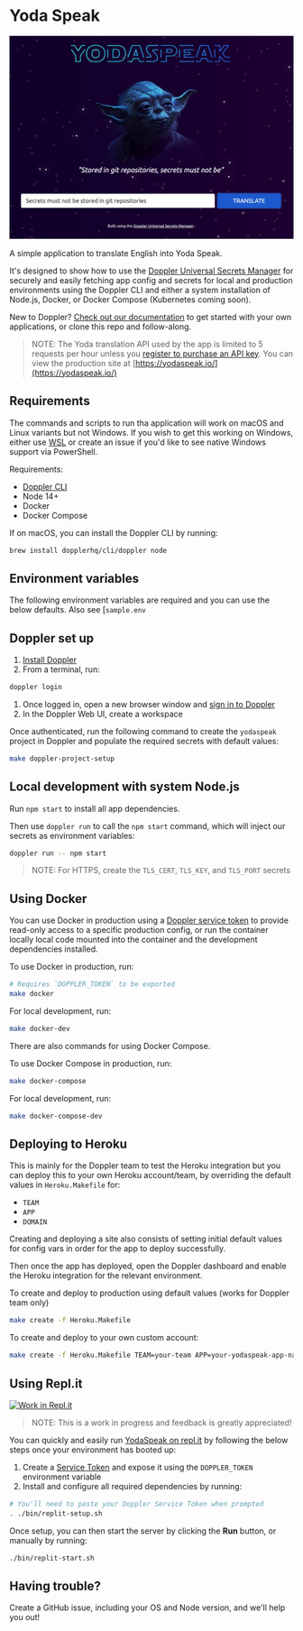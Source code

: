 # Yoda Speak

[![](./src/public/img/screenshot.jpg)](https://yodaspeak.io/)

A simple application to translate English into Yoda Speak.

It's designed to show how to use the [Doppler Universal Secrets Manager](https://doppler.com/) for securely and easily fetching app config and secrets for local and production environments using the Doppler CLI and either a system installation of Node.js, Docker, or Docker Compose (Kubernetes coming soon).

New to Doppler? [Check out our documentation](https://docs.doppler.com/docs) to get started with your own applications, or clone this repo and follow-along.

> NOTE: The Yoda translation API used by the app is limited to 5 requests per hour unless you [register to purchase an API key](https://funtranslations.com/register). You can view the production site at [https://yodaspeak.io/](https://yodaspeak.io/)

## Requirements

The commands and scripts to run tha application will work on macOS and Linux variants but not Windows. If you wish to get this working on Windows, either use [WSL](https://docs.microsoft.com/en-us/windows/wsl/install-win10) or create an issue if you'd like to see native Windows support via PowerShell.

Requirements:

- [Doppler CLI](https://docs.doppler.com/docs/enclave-installation)
- Node 14+
- Docker
- Docker Compose

If on macOS, you can install the Doppler CLI by running:

```sh
brew install dopplerhq/cli/doppler node
```

## Environment variables

The following environment variables are required and you can use the below defaults. Also see [`sample.env`[](sample.env)

## Doppler set up

1. [Install Doppler](https://docs.doppler.com/docs/enclave-installation)
1. From a terminal, run:

```sh
doppler login
```

1. Once logged in, open a new browser window and [sign in to Doppler](https://dashboard.doppler.com/)
1. In the Doppler Web UI, create a workspace

Once authenticated, run the following command to create the `yodaspeak` project in Doppler and populate the required secrets with default values:

```sh
make doppler-project-setup
```

## Local development with system Node.js

Run `npm start` to install all app dependencies.

Then use `doppler run` to call the `npm start` command, which will inject our secrets as environment variables:

```sh
doppler run -- npm start
```

> NOTE: For HTTPS, create the `TLS_CERT`, `TLS_KEY`, and `TLS_PORT` secrets

## Using Docker

You can use Docker in production using a [Doppler service token](https://docs.doppler.com/docs/enclave-service-tokens) to provide read-only access to a specific production config, or run the container locally local code mounted into the container and the development dependencies installed.

To use Docker in production, run:

```sh
# Requires `DOPPLER_TOKEN` to be exported
make docker
```

For local development, run:

```sh
make docker-dev
```

There are also commands for using Docker Compose.

To use Docker Compose in production, run:

```sh
make docker-compose
```

For local development, run:

```sh
make docker-compose-dev
```

## Deploying to Heroku

This is mainly for the Doppler team to test the Heroku integration but you can deploy this to your own Heroku account/team, by overriding the default values in `Heroku.Makefile` for:

- `TEAM`
- `APP`
- `DOMAIN`

Creating and deploying a site also consists of setting initial default values for config vars in order for the app to deploy successfully.

Then once the app has deployed, open the Doppler dashboard and enable the Heroku integration for the relevant environment.

To create and deploy to production using default values (works for Doppler team only)

```sh
make create -f Heroku.Makefile
```

To create and deploy to your own custom account:

```sh
make create -f Heroku.Makefile TEAM=your-team APP=your-yodaspeak-app-name DOMAIN=your-domain.yodaspeak.com
```

## Using Repl.it

[![Work in Repl.it](https://classroom.github.com/assets/work-in-replit-14baed9a392b3a25080506f3b7b6d57f295ec2978f6f33ec97e36a161684cbe9.svg)](https://repl.it/github/dopplerhq/yodaspeak)

> NOTE: This is a work in progress and feedback is greatly appreciated!

You can quickly and easily run [YodaSpeak on repl.it](https://repl.it/github/dopplerhq/yodaspeak) by following the below steps once your environment has booted up:

1. Create a [Service Token](https://docs.doppler.com/docs/enclave-service-tokens) and expose it using the `DOPPLER_TOKEN` environment variable
1. Install and configure all required dependencies by running:

```sh
# You'll need to paste your Doppler Service Token when prompted
. ./bin/replit-setup.sh
```

Once setup, you can then start the server by clicking the **Run** button, or manually by running:

```sh
./bin/replit-start.sh
```

## Having trouble?

Create a GitHub issue, including your OS and Node version, and we'll help you out!
